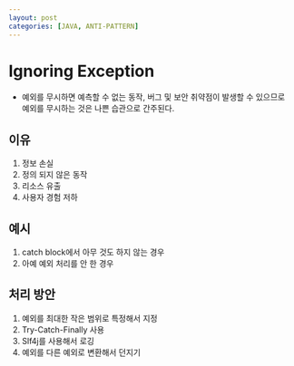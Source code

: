 ```yaml
---
layout: post
categories: [JAVA, ANTI-PATTERN]
---
```


# Ignoring Exception

- 예외를 무시하면 예측할 수 없는 동작, 버그 및 보안 취약점이 발생할 수 있으므로 예외를 무시하는 것은 나쁜 습관으로 간주된다.

## 이유
1. 정보 손실
2. 정의 되지 않은 동작
3. 리소스 유출
4. 사용자 경험 저하

## 예시
1. catch block에서 아무 것도 하지 않는 경우
2. 아예 예외 처리를 안 한 경우

## 처리 방안
1. 예외를 최대한 작은 범위로 특정해서 지정
2. Try-Catch-Finally 사용
3. Slf4j를 사용해서 로깅
4. 예외를 다른 예외로 변환해서 던지기